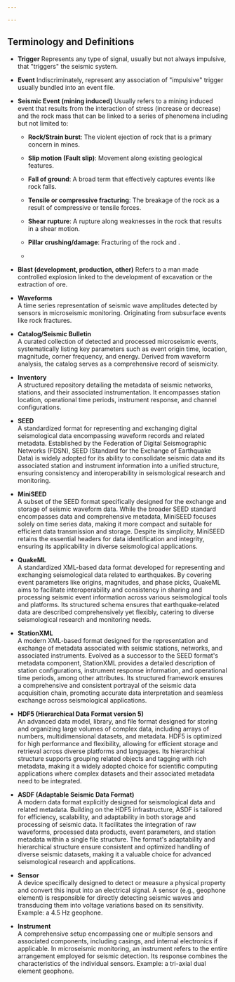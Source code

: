 ```yaml
---

---
```


## Terminology and Definitions

- **Trigger**
Represents any type of signal, usually but not always impulsive, that "triggers" the seismic system.

- **Event**
Indiscriminately, represent any association of "impulsive" trigger usually bundled into an event file.

- **Seismic Event (mining induced)**
Usually refers to a mining induced event that results from the interaction of stress (increase or decrease) and the rock mass that can be linked to a series of phenomena including but not limited to:

     - **Rock/Strain burst**:  The violent ejection of rock that is a primary concern in mines.
  
     - **Slip motion (Fault slip)**: Movement along existing geological features.

     - **Fall of ground**: A broad term that effectively captures events like rock falls.

     - **Tensile or compressive fracturing**: The breakage of the rock as a result of compressive or tensile forces.

    - **Shear rupture**: A rupture along weaknesses in the rock that results in a shear motion.

     - **Pillar crushing/damage**:  Fracturing of the rock and .

	- 

- **Blast (development, production, other)**
Refers to a man made controlled explosion linked to the development of excavation or the extraction of ore. 

- **Waveforms**  
A time series representation of seismic wave amplitudes detected by sensors in microseismic monitoring. Originating from subsurface events like rock fractures.

- **Catalog/Seismic Bulletin**  
  A curated collection of detected and processed microseismic events, systematically listing key parameters such as event origin time, location, magnitude, corner frequency, and energy. Derived from waveform analysis, the catalog serves as a comprehensive record of seismicity.

- **Inventory**  
  A structured repository detailing the metadata of seismic networks, stations, and their associated instrumentation. It encompasses station location, operational time periods, instrument response, and channel configurations.

- **SEED**  
  A standardized format for representing and exchanging digital seismological data encompassing waveform records and related metadata. Established by the Federation of Digital Seismographic Networks (FDSN), SEED (Standard for the Exchange of Earthquake Data) is widely adopted for its ability to consolidate seismic data and its associated station and instrument information into a unified structure, ensuring consistency and interoperability in seismological research and monitoring.

- **MiniSEED**  
  A subset of the SEED format specifically designed for the exchange and storage of seismic waveform data. While the broader SEED standard encompasses data and comprehensive metadata, MiniSEED focuses solely on time series data, making it more compact and suitable for efficient data transmission and storage. Despite its simplicity, MiniSEED retains the essential headers for data identification and integrity, ensuring its applicability in diverse seismological applications.

- **QuakeML**  
  A standardized XML-based data format developed for representing and exchanging seismological data related to earthquakes. By covering event parameters like origins, magnitudes, and phase picks, QuakeML aims to facilitate interoperability and consistency in sharing and processing seismic event information across various seismological tools and platforms. Its structured schema ensures that earthquake-related data are described comprehensively yet flexibly, catering to diverse seismological research and monitoring needs.

- **StationXML**  
  A modern XML-based format designed for the representation and exchange of metadata associated with seismic stations, networks, and associated instruments. Evolved as a successor to the SEED format's metadata component, StationXML provides a detailed description of station configurations, instrument response information, and operational time periods, among other attributes. Its structured framework ensures a comprehensive and consistent portrayal of the seismic data acquisition chain, promoting accurate data interpretation and seamless exchange across seismological applications.

- **HDF5 (Hierarchical Data Format version 5)**  
  An advanced data model, library, and file format designed for storing and organizing large volumes of complex data, including arrays of numbers, multidimensional datasets, and metadata. HDF5 is optimized for high performance and flexibility, allowing for efficient storage and retrieval across diverse platforms and languages. Its hierarchical structure supports grouping related objects and tagging with rich metadata, making it a widely adopted choice for scientific computing applications where complex datasets and their associated metadata need to be integrated.

- **ASDF (Adaptable Seismic Data Format)**  
  A modern data format explicitly designed for seismological data and related metadata. Building on the HDF5 infrastructure, ASDF is tailored for efficiency, scalability, and adaptability in both storage and processing of seismic data. It facilitates the integration of raw waveforms, processed data products, event parameters, and station metadata within a single file structure. The format's adaptability and hierarchical structure ensure consistent and optimized handling of diverse seismic datasets, making it a valuable choice for advanced seismological research and applications.

- **Sensor**  
  A device specifically designed to detect or measure a physical property and convert this input into an electrical signal. A sensor (e.g., geophone element) is responsible for directly detecting seismic waves and transducing them into voltage variations based on its sensitivity. Example: a 4.5 Hz geophone.

- **Instrument**  
  A comprehensive setup encompassing one or multiple sensors and associated components, including casings, and internal electronics if applicable. In microseismic monitoring, an instrument refers to the entire arrangement employed for seismic detection. Its response combines the characteristics of the individual sensors. Example: a tri-axial dual element geophone.
<!--stackedit_data:
eyJoaXN0b3J5IjpbMjA5OTc5MzkxMSwzNjk0Mzk2OTIsMTY2OT
Y4OTkwMCwtMTA3ODM2ODA1Nl19
-->